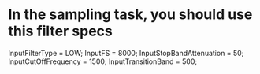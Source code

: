 # In the sampling task, you should use this filter specs
InputFilterType = LOW;
InputFS = 8000;
InputStopBandAttenuation = 50;
InputCutOffFrequency = 1500;
InputTransitionBand = 500;

